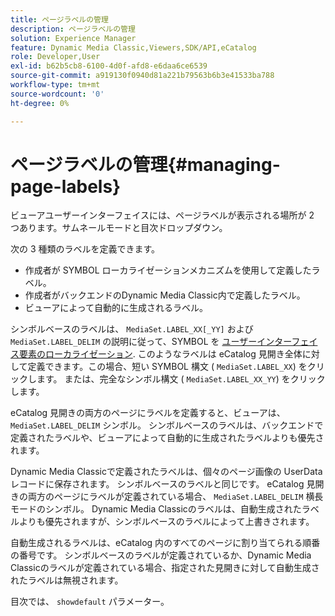 ```yaml
---
title: ページラベルの管理
description: ページラベルの管理
solution: Experience Manager
feature: Dynamic Media Classic,Viewers,SDK/API,eCatalog
role: Developer,User
exl-id: b62b5cb8-6100-4d0f-afd8-e6daa6ce6539
source-git-commit: a919130f0940d81a221b79563b6b3e41533ba788
workflow-type: tm+mt
source-wordcount: '0'
ht-degree: 0%

---
```


# ページラベルの管理{#managing-page-labels}

ビューアユーザーインターフェイスには、ページラベルが表示される場所が 2 つあります。サムネールモードと目次ドロップダウン。

次の 3 種類のラベルを定義できます。

* 作成者が SYMBOL ローカライゼーションメカニズムを使用して定義したラベル。
* 作成者がバックエンドのDynamic Media Classic内で定義したラベル。
* ビューアによって自動的に生成されるラベル。

シンボルベースのラベルは、 `MediaSet.LABEL_XX[_YY]` および `MediaSet.LABEL_DELIM` の説明に従って、SYMBOL を [ユーザーインターフェイス要素のローカライゼーション](../../c-html5-s7-aem-asset-viewers/c-html5-20-ecatalog-viewer-about/c-html5-20-ecatalog-viewer-localization.md#concept-cbfc39344c494eb7b9f6a272cff0cc74). このようなラベルは eCatalog 見開き全体に対して定義できます。この場合、短い SYMBOL 構文 ( `MediaSet.LABEL_XX`) をクリックします。 または、完全なシンボル構文 ( `MediaSet.LABEL_XX_YY`) をクリックします。

eCatalog 見開きの両方のページにラベルを定義すると、ビューアは、 `MediaSet.LABEL_DELIM` シンボル。 シンボルベースのラベルは、バックエンドで定義されたラベルや、ビューアによって自動的に生成されたラベルよりも優先されます。

Dynamic Media Classicで定義されたラベルは、個々のページ画像の UserData レコードに保存されます。 シンボルベースのラベルと同じです。 eCatalog 見開きの両方のページにラベルが定義されている場合、 `MediaSet.LABEL_DELIM` 横長モードのシンボル。 Dynamic Media Classicのラベルは、自動生成されたラベルよりも優先されますが、シンボルベースのラベルによって上書きされます。

自動生成されるラベルは、eCatalog 内のすべてのページに割り当てられる順番の番号です。 シンボルベースのラベルが定義されているか、Dynamic Media Classicのラベルが定義されている場合、指定された見開きに対して自動生成されたラベルは無視されます。

目次では、 `showdefault` パラメーター。
